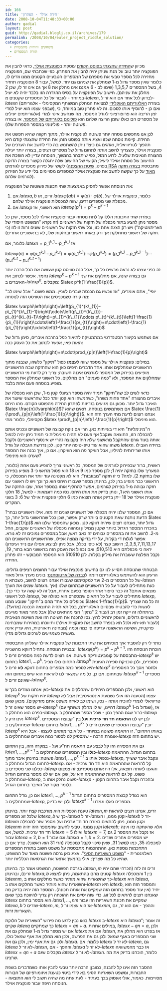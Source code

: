 ```yaml
---
id: 166
title: 'חידת אוילר - הפתרון'
date: 2008-10-04T11:48:33+00:00
author: gadial
layout: post
guid: http://gadial.blogli.co.il/archives/179
permalink: /2008/10/04/euler_project_riddle_solution/
categories:
  - משחקים וחידות מתמטיות
  - תורת המספרים
---
```

מכיוון ש[החידה שהצגתי בפוסט הקודם](http://www.gadial.net/?p=165) עוסקת ב[פונקצית אוילר](http://he.wikipedia.org/wiki/%D7%A4%D7%95%D7%A0%D7%A7%D7%A6%D7%99%D7%99%D7%AA_%D7%90%D7%95%D7%99%D7%9C%D7%A8), כדאי להבין את הפונקציה יותר טוב על מנת שניתן יהיה להבין את הפתרון. כפי שכתבתי שם, הפונקציה מחזירה לכל מספר טבעי את מספרם של המספרים הטבעיים הקטנים ממנו וזרים לו, כלומר שאין מספר גדול מ-1 שמחלק את שניהם גם יחד. למשל, עבור 8 הפונקציה תחזיר 4, בשל המספרים 1,3,5,7 (שימו לב - 6 אמנם אינו מחלק את 8 אך גם אינו זר לו, שכן 2 מחלק את שניהם). חישוב של הפונקציה על בסיס ההגדרה הזו בלבד יהיה לא יעיל במיוחד - לעבור על כל המספרים שקטנים מ-$latex n$, לבדוק לכל אחד אם הוא זר ל-$latex n$ (בעזרת [האלגוריתם האוקלידי](http://he.wikipedia.org/wiki/%D7%94%D7%90%D7%9C%D7%92%D7%95%D7%A8%D7%99%D7%AA%D7%9D_%D7%94%D7%90%D7%95%D7%A7%D7%9C%D7%99%D7%93%D7%99) למציאת המחלק המשותף המקסימלי - אלגוריתם שבפני עצמו הוא יעיל למדי), ואם כן - להוסיף אותו לסכום. זה לא פתרון טוב במיוחד, כי זמן הריצה הוא פרופורציוני לגודל המספר, מה שנחשב איטי למדי (אלגוריתמים יעילים על מספרים הם כאלו שזמן הריצה שלהם הוא [פולינום בלוגריתם של המספר](http://en.wikipedia.org/wiki/Polylogarithmic), או בצורה פשוטה יותר - פולינומי במספר הספרות שלו).

לכן אנו מחפשים נוסחה יותר פשוטה לפונקצית אוילר, מתוך תקווה שהיא תפשט את החידה. קיימת נוסחה שכזו ואציג אותה בפוסט הזה; את החידה שהצגתי קודם היא תהפוך לטריוויאלית, ואדגים גם כיצד ניתן להשתמש בה כדי לחשב את הערכים של פונקצית אוילר, כשצריך לחשב אותה לתחום גדול של מספרים רציפים, בצורה יותר יעילה מהצורה הנאיבית שלעיל. לרוע המזל, כפי שיתבהר בהמשך, הנוסחה עדיין לא הופכת את החישוב של נוסחת אוילר ליעיל; הקושי של החישוב שלה יתגלה כקשור בצורה הדוקה לקושי של פירוק מספרים לגורמים (בפרט, [שיטת ההצפנה RSA](http://www.gadial.net/?p=90) מתבססת [בצורה חזקה מאוד](http://www.gadial.net/?p=92) על כך שקשה לחשב את פונקצית אוילר למספרים מסויימים בלי ידע על הפירוק לגורמים שלהם).

את הנוסחה אפשר להסיק באמצעות שתי תכונות פשוטות של הפונקציה:

  1. אם $latex a,b$ זרים, אז $latex \varphi(ab)=\varphi(a)\cdot\varphi(b)$. כלומר, פונקצית אוילר של מכפלת שני מספרים זרים, שווה למכפלות פונקצית אוילר שלהם.
  2. אם $latex p$ הוא ראשוני, אז $latex \varphi(p^k)=p^k-p^{k-1}$

בעזרת שתי התכונות הללו קל לתת נוסחה עבור פונקצית אוילר לכל מספר, שכן כל מספר ניתן להציג בתור מכפלה של חזקות של ראשוניים (זה נקרא "המשפט היסודי של האריתמטיקה") ויש רק הצגה אחת כזו, וכל שתי חזקות של ראשוניים שונים זרות זו לזו (כי חזקה של ראשוני מתחלקת אך ורק באותו ראשוני ובחזקות שלו, לא בראשוניים אחרים).

כלומר, אם $latex n=p\_1^{k\_1}\cdots p\_t^{k\_t}$ אז

$latex \varphi\left(n\right)=\varphi\left(p\_{1}^{k\_{1}}\cdots p\_{t}^{k\_{t}}\right)=\varphi\left(p\_{1}^{k\_{1}}\right)\cdots\varphi\left(p\_{t}^{k\_{t}}\right)=\left(p\_{1}^{k\_{1}}-p\_{1}^{k\_{1}-1}\right)\cdots\left(p\_{t}^{k\_{t}}-p\_{t}^{k\_{t}-1}\right)$

זה בפני עצמו לא נראה מרשים כל כך, אבל הנה טוויסט קטן שעושה את הכל הרבה יותר נחמד. אפשר לכתוב את $latex p^k-p^{k-1}$ גם בצורה שונה, אם מחלקים את שני האיברים ב-$latex p^k$. מקבלים: $latex p^k(1-\frac{1}{p})$.

"יופי", אתם אומרים, "אז עכשיו גם הכנסת שברים לעניין. ממש פשוט." אבל שימו לב מה קורה כשמכניסים את הטוויסט הזה לנוסחה:

$latex \varphi\left(n\right)=\left(p\_{1}^{k\_{1}}-p\_{1}^{k\_{1}-1}\right)\cdots\left(p\_{t}^{k\_{t}}-p\_{t}^{k\_{t}-1}\right)=p\_{1}^{k\_{1}}\cdots p\_{t}^{k\_{t}}\left(1-\frac{1}{p\_{1}}\right)\cdots\left(1-\frac{1}{p\_{t}}\right)=n\cdot\left(1-\frac{1}{p\_{1}}\right)\cdots\left(1-\frac{1}{p\_{t}}\right)$

אם נשתמש בקיצור הסטנדרטי במתמטיקה לתיאור כפל בהרבה איברים, סימן גדול של האות פאי, אפשר לכתוב את כל העסק ככה:

$latex \varphi\left(n\right)=n\cdot\prod_{p|n}\left(1-\frac{1}{p}\right)$

במילים: פונקצית אוילר של מספר שווה ל**עצמו** כפול "תיקון" כלשהו, שנבנה מתוך הראשוניים שמחלקים אותו. אחד הדברים היפים כאן הוא שהחזקה שבה הראשוניים מופיעים בפירוק של המספר לגורמים איננה חשובה; צריך רק לדעת מי הראשוניים שמחלקים את המספר, ולא "כמה פעמים" הם מחלקים. כל ראשוני שמחלק את המספר מופיע בנוסחה פעם אחת בלבד.

כדאי לשים לב שה"תיקון" תמיד יהיה מספר רציונלי קטן מ-1, שכן הוא מכפלה של איברים מהצורה "אחד פחות משהו", כשהמשהו הוא קטן יותר ככל שהראשוני שיוצר את האיבר גדול יותר. מכאן גם מגיעים בזריזות לפתרון החידה מהפוסט הקודם. מהו היחס $latex \frac{n}{\varphi(n)}$? אם משתמשים בנוסחה, רואים שהוא $latex \frac{1}{\prod\_{p|n}\left(1-\frac{1}{p}\right)}$. אנחנו רוצים לדעת מתי הערך הזה הוא מקסימלי, כלומר מתי $latex \prod\_{p|n}\left(1-\frac{1}{p}\right)$ הוא מינימלי.

ה"מינימליות" היא די בעייתית כאן. הרי אם ניקח קבוצה של ראשוניים ונכניס אותם למכפלה הזו, התוצאה שנקבל אף פעם לא תהיה מינימלית כי תמיד ניתן יהיה לכפול אותה בעוד גורם שהתקבל מראשוני שלא היה בקבוצה (הרי יש אינסוף ראשוניים) ולקבל משהו שהוא עוד טיפ-טיפה יותר קטן. לכן נדרשת הגבלה על גודל $latex n$. בחידה הגבילו אותו שרירותית למיליון, אבל העיקר פה הוא העיקרון. אם כן, איך נבנה את המספר שערכו הוא מינימלי?

ראשית, ברור שבפירוק לגורמים של המספר, כל ראשוני צריך להופיע פעם אחת (כלומר, המעריך שלו בחזקה יהיה 1; לכן מספר כמו 9 או 18 הוא פסול מראש כי 3 מופיע בפירוק שלו בחזקת 2). למה? כי זו חזקה "מבוזבזת"; היא לא מקטינה עוד יותר את המכפלה, כי הראשוני כבר מופיע בה; לכן, בהינתן מספר שעבורו היחס הוא כך וכך ויש לו ראשוני עם חזקה גבוהה מ-1 בפירוק לגורמים, אפשר להחליף אותו במספר אחר, שבו החזקה של אותו ראשוני היא 1, ונותן בדיוק את אותו היחס. נסו כמה דוגמאות - למשל, 18 חלקי פונקצית אוילר של 18 ייתן בדיוק אותה תוצאה כמו 6 חלקי פונקצית אוילר של 6: 3 בשני המקרים.

אם כן, המספר שלנו יהיה מכפלה של ראשוניים שונים זה מזה. אילו ראשוניים נבחר? הדעת נותנת שאת הקטנים ביותר שרק אפשר, שכן ככל שהראשוני גדול יותר, כך $latex 1-\frac{1}{p}$ גדול יותר, ואנחנו רוצים שיהיה דווקא קטן. מכאן שהמספר שלנו הוא בהכרח המספר הגדול ביותר שקטן ממיליון ומהווה מכפלה של ראשוניים עוקבים, החל מ-2. לחשב את זה במספרים גבוהים זה כאב ראש, אבל במספרים נמוכים זה לא נורא. אפשר לגלות די בקלות, על ידי בדיקה ממצה אפילו, שהראשוניים הראשונים הם 2,3,5,7,11,13,17; חישוב קצר (לא כיפי בכלל, אבל ניתן לביצוע אפילו עם נייר ועיפרון) יראה כי מכפלתם היא 510,510; ואם נכפול את העסק הזה בראשוני הבא בתור, 19, נקבל מפלצת שעוברת את מיליון בקלות. לכן 510510 הוא המספר המבוקש - זהו פתרון החידה.

הבטחתי שהנוסחה תסייע לנו גם בחישוב פונקצית אוילר עבור תחומים רציפים גדולים. הרעיון הוא להשתמש באלגוריתם דומה ל[כברה של ארטוסתנס](http://he.wikipedia.org/wiki/%D7%94%D7%A0%D7%A4%D7%94_%D7%A9%D7%9C_%D7%90%D7%A8%D7%98%D7%95%D7%A1%D7%AA%D7%A0%D7%A1): בונים מערך גדול מאוד של כל המספרים מ-2 ועד למקסימום שעבורו אנחנו רוצים לחשב, כשבתא ה-$latex n$ שמים את הערך $latex n$. כעת מתחילים לעבור על כל הראשוניים שבתחום שלנו (איך מוצאים אותם? זה כבר סיפור אחר ויסופר בפעם אחרת, אבל זה לא קשה עד כדי כך). לכל ראשוני $latex p$, מתחילים לעבור על כל התאים שמספרם הוא כפולה של $latex p$, וכופלים כל אחד מהם ב"תיקון" שנובע ממנו: $latex 1-\frac{1}{p}$. זה כל מה שצריך לעשות כדי להבטיח שבסיום האלגוריתם, בכל תא תהיה התוצאה הנכונה (מדוע?). בהתחלה זה ייקח זמן רב (עבור 2 "נתקן" חצי מהתאים שלו) אבל מהר מאוד מגיעים לראשוניים גדולים, והעסק יתחיל לרוץ. נסו לתכנת את השיטה הזו ואת השיטה הנאיבית (לעבור תא-תא ולכל תא בנפרד לחשב את פונקצית אוילר) ותיווכחו במהירות שמבחינה פרקטית, השיטה הראשונה עדיפה פי כמה וכמה (מבחינה תיאורטית, היא עדיין אינה מעשית כשמגיעים לערכים גדולים מדי).

נותר לי רק להסביר איך מוכיחים את שתי התכונות של פונקצית אוילר שעליהן התבססתי בבניית הנוסחה. נתחיל דווקא מהשנייה:  $latex \varphi(p^k)=p^k-p^{k-1}$. הוכחת הנוסחה הזו מתבססת על קומבינטוריקה פשוטה. אנו רוצים לדעת כמה מספרים זרים ל-$latex p^k$ יש בתחום $latex 1,\dots\,p^k$. התחום כולו מכיל $latex p^k$ מספרים, ולכן טכניקת ספירה הגיונית היא לספור כמה מספרים בתחום דווקא **לא** זרים ל-$latex p^k$ ולחסר מסך כל המספרים שבתחום. אם כן, כל מה שנשאר לנו להראות הוא שיש בתחום הזה $latex p^{k-1}$ מספרים שאינם זרים ל-$latex p^k$.

כאן אנחנו נעזרים בכך ש-$latex p$ הוא ראשוני, ולכן המספרים היחידים שמחלקים את $latex p^k$ יהיו חזקות של $latex p$ עצמו (הטענה הזו אולי נשמעת אינטואיטיבית אבל לא טריוויאלי לגמרי להוכיח אותה - נסו, ושימו לב לאיזה משפט אתם מזדקקים). מכאן שאם יש מספר שאינו זר ל-$latex p^k$ (דהיינו, יש לו מחלק משותף עם $latex p^k$ שגדול מ-1), אז בפרט הוא מתחלק ב-$latex p$. ברור שגם ההפך נכון - שכל מספר שמתחלק ב-$latex p$ אינו זרק ל-$latex p^k$. לכן יש לנו **התאמה חד חד ערכית ועל** בין "קבוצת המספרים שמתחלקים ב-$latex p$ בתחום $latex 1,\dots\,p^k$" ובין "קבוצת המספרים שאינם זרים ל-$latex p^k$ באותו התחום". זו התאמה פשוטה במיוחד - כל איבר מותאם לעצמו - אבל היא אומרת הרבה - שמספיק לנו לספור כמה איברים שמתחלקים ב-$latex p$ יש בתחום הזה.

גם את הספירה הזו קל לבצע עם התאמה חח"ע ועל - במקרה הזה, בין התחום $latex 1,\dots,p^{k-1}$ **כולו** ובין המספרים שמתחלקים ב-$latex p$ בתחום הגדול. ההתאמה פשוטה: בהינתן איבר מתוך $latex 1,\dots,p^{k-1}$ נכפול אותו ב-$latex p$, ונקבל איבר ששייך לתחום הגדול ומתחלק ב-$latex p$. קל להראות שההתאמה היא חד חד ערכית - אם כפלנו שני מספרים ב-$latex p$ והגענו לאותה תוצאה, אלו היו אותם מספרים; זה צמצום פשוט. קל גם להראות שההתאמה היא על, שכן אם יש לנו מספר בתחום הגדול שמתחלק ב-$latex p$, פשוט נחלק אותו ב-$latex p$ ובהכרח נקבל איבר בתחום הקטן - כלומר מקור של האיבר בתחום הגדול.

אם כן, גודל התחום $latex 1,\dots,p^{k-1}$ הוא כגודל קבוצת המספרים בתחום הגדול שמתחלקים ב-$latex p$, ולכן יש בדיוק $latex p^{k-1}$ מספרים כאלו וגמרנו.

טענת הכפליות היא מורכבת קצת יותר. בהינתן $latex n,m$ זרים, אנחנו רוצים להראות שלכל זוג מספרים $latex a,b$ כך ש-$latex a$ זר ל-$latex n$ וקטן ממנו, ו-$latex b$ זר ל-$latex m$ וקטן ממנו, ניתן להתאים בצורה חד חד ערכית ועל מספר שזר למכפלה $latex nm$ וקטן ממנה. טבעי לחשוב שהמספר הזה יהיה $latex ab$; אלא שהעתקה כזו אינה חד חד ערכית. למשל, אם $latex n=5$ ואילו $latex m=7$, אז נקבל את המספר 2 גם עבור $latex a=2,b=1$ וגם עבור $latex a=1,b=2$. יש מספרים אחרים שזרים למכפלה 35, כמו למשל 31, שאין סיכוי לקבל כמכפלה (הרי 31 הוא ראשוני). צריך אם כן התחכמות נוספת כאן. ההתחכמות מתבססת על משפט חשוב בתורת המספרים האלמנטרית - "[משפט השאריות הסיני](http://he.wikipedia.org/wiki/%D7%9E%D7%A9%D7%A4%D7%98_%D7%94%D7%A9%D7%90%D7%A8%D7%99%D7%95%D7%AA_%D7%94%D7%A1%D7%99%D7%A0%D7%99)". אציג כאן גרסה פשוטה מאוד של המשפט, שהיא כל מה שצריך; אולי בהמשך אתאר את הגרסאות הכלליות יותר.

בגרסה הפשוטה, המשפט אומר כך: בהינתן $latex n,m$ זרים זה לזה (הכרחי שהם יהיו זרים), ובהינתן $latex a,b$ קטנים מהם בהתאמה, ניתן למצוא $latex x$ בין 1 והמכפלה $latex nm$, כך שהשארית שהוא מותיר כאשר מחלקים אותו ב-$latex n$ היא $latex a$, והשארית שהוא מותיר כאשר מחלקים אותו ב-$latex m$ היא $latex b$, והמספר הזה הוא יחיד (אין עוד מספר בתחום הזה שמקיים את אותה תכונה). המספר הזה יהיה בדיוק מה שאנחנו רוצים להתאים לכל זוג. כדי שזה יסיים את ההוכחה רק צריך להיווכח בכך שאם $latex x$ הוא מספר בתחום $latex 1,\dots,nm$ שמקיים את תכונת השאריות הזו עבור $latex a,b$ שזרים ל-$latex n,m$, אז הוא עצמו זר ל-$latex nm$, וההפך - אם הוא זר, גם השאריות זרות.

בואו נבין לרגע מה פירוש "השארית של חלוקת $latex x$ ב-$latex n$ היא $latex a$"; זה אומר שקיים $latex q$ כך שמתקיים $latex x=qn+a$. במילים אחרות, $latex x-qn=a$, ולכן אם יש מספר גדול מ-1 שמחלק גם את $latex x$ וגם את $latex n$, אז בפרט הוא מחלק את שני המספרים באגף שמאל ולכן גם את הפרשם, ולכן הוא מחלק את אגף שמאל כולו, ולכן גם את אגף ימין, ולכן גם את $latex a$. כלומר: אם $latex x$ לא זר ל-$latex n$, גם $latex a$ לא זר ל-$latex n$, וההפך - אם $latex a$ לא זר ל-$latex n$ אז כבר מהמשוואה $latex x=qn+a$ מקבלים שגם $latex x$ לא זר ל-$latex n$. כלומר, הוכחנו בדיוק את מה שרצינו.

ההסבר הזה אינו קל להבנה, כמובן; הרבה יותר טבעי להבין אותו כשמדברים בשפת החבורות, ומשפט השאריות הסיני בא לידי ביטוי כטענת איזומורפיזם של חבורות מסויימות. כאמור, אולי אעסוק בכך בעתיד - לעת עתה מה שהיה חשוב לי הוא התוצאה - הנוסחה היפה עבור פונקצית אוילר.